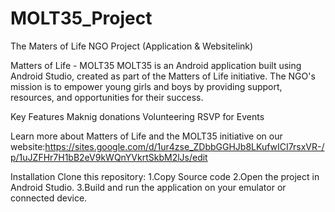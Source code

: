 # MOLT35_Project
The Maters of Life NGO Project (Application &amp; Websitelink)

Matters of Life - MOLT35
MOLT35 is an Android application built using Android Studio, created as part of the Matters of Life initiative. 
The NGO's mission is to empower young girls and boys by providing support, resources, and opportunities for their success.

Key Features
Maknig donations
Volunteering 
RSVP for Events

Learn more about Matters of Life and the MOLT35 initiative on our website:https://sites.google.com/d/1ur4zse_ZDbbGGHJb8LKufwICI7rsxVR-/p/1uJZFHr7H1bB2eV9kWQnYVkrtSkbM2lJs/edit

Installation
Clone this repository:
1.Copy Source code
2.Open the project in Android Studio.
3.Build and run the application on your emulator or connected device.
